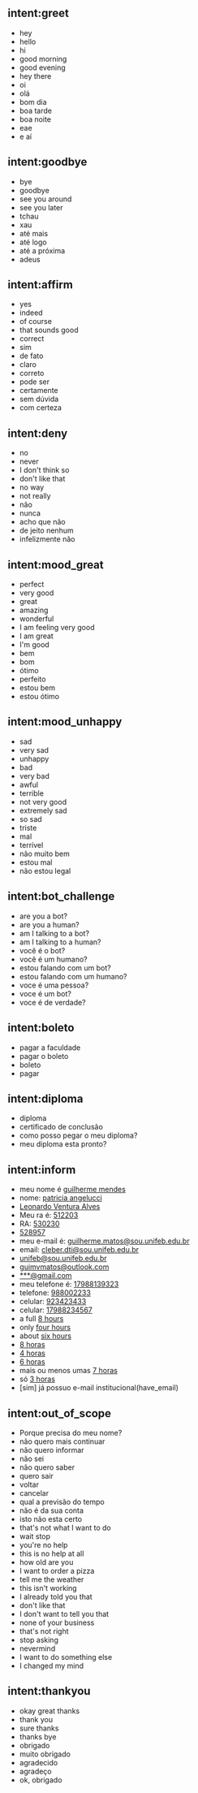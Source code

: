 ## intent:greet
- hey
- hello
- hi
- good morning
- good evening
- hey there
- oi
- olá
- bom dia
- boa tarde
- boa noite
- eae
- e aí

## intent:goodbye
- bye
- goodbye
- see you around
- see you later
- tchau
- xau
- até mais
- até logo
- até a próxima
- adeus

## intent:affirm
- yes
- indeed
- of course
- that sounds good
- correct
- sim
- de fato
- claro
- correto
- pode ser
- certamente
- sem dúvida
- com certeza

## intent:deny
- no
- never
- I don't think so
- don't like that
- no way
- not really
- não
- nunca
- acho que não
- de jeito nenhum
- infelizmente não

## intent:mood_great
- perfect
- very good
- great
- amazing
- wonderful
- I am feeling very good
- I am great
- I'm good
- bem
- bom
- ótimo
- perfeito
- estou bem
- estou ótimo

## intent:mood_unhappy
- sad
- very sad
- unhappy
- bad
- very bad
- awful
- terrible
- not very good
- extremely sad
- so sad
- triste
- mal
- terrível
- não muito bem
- estou mal
- não estou legal

## intent:bot_challenge
- are you a bot?
- are you a human?
- am I talking to a bot?
- am I talking to a human?
- você é o bot?
- você é um humano?
- estou falando com um bot?
- estou falando com um humano?
- voce é uma pessoa?
- voce é um bot?
- voce é de verdade?

## intent:boleto
- pagar a faculdade
- pagar o boleto
- boleto
- pagar

## intent:diploma
- diploma
- certificado de conclusão
- como posso pegar o meu diploma?
- meu diploma esta pronto?

## intent:inform
- meu nome é [guilherme mendes](nome)
- nome: [patricia angelucci](nome)
- [Leonardo Ventura Alves](nome)
- Meu ra é: [512203](ra)
- RA: [530230](ra)
- [528957](ra)
- meu e-mail é: [guilherme.matos@sou.unifeb.edu.br](email)
- email: [cleber.dti@sou.unifeb.edu.br](email)
- [unifeb@sou.unifeb.edu.br](email)
- [guimvmatos@outlook.com](email)
- [***@gmail.com](email)
- meu telefone é: [17988139323](telefone)
- telefone: [988002233](telefone)
- celular: [923423433](telefone)
- celular: [17988234567](telefone)
- a full [8 hours](sleep)
- only [four hours](sleep)
- about [six hours](sleep)
- [8 horas](sleep)
- [4 horas](sleep)
- [6 horas](sleep)
- mais ou menos umas [7 horas](sleep)
- só [3 horas](sleep)
- [sim] já possuo e-mail institucional(have_email)

## intent:out_of_scope
- Porque precisa do meu nome?
- não quero mais continuar
- não quero informar
- não sei
- não quero saber
- quero sair
- voltar
- cancelar
- qual a previsão do tempo
- não é da sua conta
- isto não esta certo
- that's not what I want to do
- wait stop
- you're no help
- this is no help at all
- how old are you
- I want to order a pizza
- tell me the weather
- this isn't working
- I already told you that
- don't like that
- I don't want to tell you that
- none of your business
- that's not right
- stop asking
- nevermind
- I want to do something else
- I changed my mind

## intent:thankyou
- okay great thanks
- thank you
- sure thanks
- thanks bye
- obrigado
- muito obrigado
- agradecido
- agradeço
- ok, obrigado